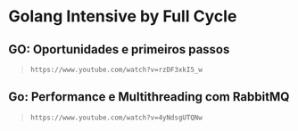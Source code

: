 # Golang Intensive by Full Cycle

## GO: Oportunidades e primeiros passos

> `https://www.youtube.com/watch?v=rzDF3xkI5_w`

## Go: Performance e Multithreading com RabbitMQ

> `https://www.youtube.com/watch?v=4yNdsgUTQNw`
